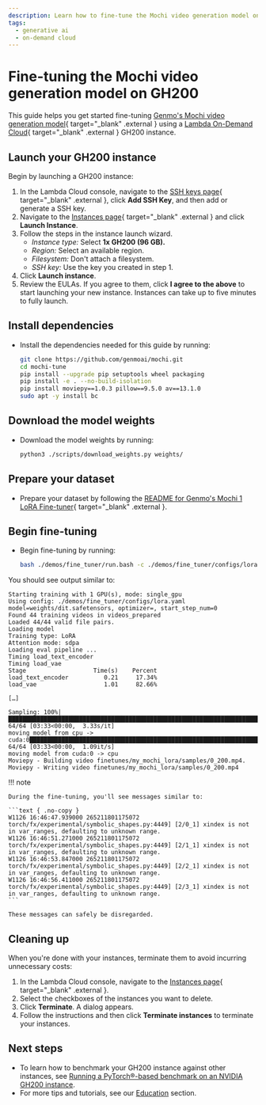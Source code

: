 ```yaml
---
description: Learn how to fine-tune the Mochi video generation model on GH200.
tags:
  - generative ai
  - on-demand cloud
---
```


# Fine-tuning the Mochi video generation model on GH200

This guide helps you get started fine-tuning
[Genmo's Mochi video generation model](https://www.genmo.ai/){ target="_blank" .external }
using a
[Lambda On-Demand Cloud](https://lambdalabs.com/service/gpu-cloud){ target="_blank" .external }
GH200 instance.

## Launch your GH200 instance

Begin by launching a GH200 instance:

1. In the Lambda Cloud console, navigate to the
    [SSH keys page](https://cloud.lambdalabs.com/ssh-keys){ target="_blank" .external },
    click **Add SSH Key**, and then add or generate a SSH key.
1. Navigate to the
    [Instances page](https://cloud.lambdalabs.com/instances){ target="_blank" .external }
    and click **Launch Instance**.
1. Follow the steps in the instance launch wizard.
    -  _Instance type:_ Select **1x GH200 (96 GB).**
    -  _Region:_ Select an available region.
    -  _Filesystem:_ Don't attach a filesystem.
    -  _SSH key:_ Use the key you created in step 1.
1. Click **Launch instance**.
1. Review the EULAs. If you agree to them, click **I agree to the above** to
    start launching your new instance. Instances can take up to five minutes to
    fully launch.

## Install dependencies

- Install the dependencies needed for this guide by running:

    ```bash
    git clone https://github.com/genmoai/mochi.git
    cd mochi-tune
    pip install --upgrade pip setuptools wheel packaging
    pip install -e . --no-build-isolation
    pip install moviepy==1.0.3 pillow==9.5.0 av==13.1.0
    sudo apt -y install bc
    ```

## Download the model weights

- Download the model weights by running:

    ```bash
    python3 ./scripts/download_weights.py weights/
    ```

## Prepare your dataset

- Prepare your dataset by following the
[README for Genmo's Mochi 1 LoRA Fine-tuner](https://github.com/genmoai/mochi/blob/main/demos/fine_tuner/README.md){ target="_blank" .external }.

## Begin fine-tuning

- Begin fine-tuning by running:

    ```bash
    bash ./demos/fine_tuner/run.bash -c ./demos/fine_tuner/configs/lora.yaml -n 1
    ```

You should see output similar to:

```text { .no-copy }
Starting training with 1 GPU(s), mode: single_gpu
Using config: ./demos/fine_tuner/configs/lora.yaml
model=weights/dit.safetensors, optimizer=, start_step_num=0
Found 44 training videos in videos_prepared
Loaded 44/44 valid file pairs.
Loading model
Training type: LoRA
Attention mode: sdpa
Loading eval pipeline ...
Timing load_text_encoder
Timing load_vae
Stage                   Time(s)    Percent
load_text_encoder          0.21     17.34%
load_vae                   1.01     82.66%

[…]

Sampling: 100%|████████████████████████████████████████████████████████████████████████████████████████████████████████████████████████████████████████████████████████████████████████████████████████████████████████████████| 64/64 [03:33<00:00,  3.33s/it]
moving model from cpu -> cuda:0████████████████████████████████████████████████████████████████████████████████████████████████████████████████████████████████████████████████████████████████████████████████████████████████| 64/64 [03:33<00:00,  1.09it/s]
moving model from cuda:0 -> cpu
Moviepy - Building video finetunes/my_mochi_lora/samples/0_200.mp4.
Moviepy - Writing video finetunes/my_mochi_lora/samples/0_200.mp4
```

!!! note

    During the fine-tuning, you'll see messages similar to:

    ```text { .no-copy }
    W1126 16:46:47.939000 265211801175072 torch/fx/experimental/symbolic_shapes.py:4449] [2/0_1] xindex is not in var_ranges, defaulting to unknown range.
    W1126 16:46:51.271000 265211801175072 torch/fx/experimental/symbolic_shapes.py:4449] [2/1_1] xindex is not in var_ranges, defaulting to unknown range.
    W1126 16:46:53.847000 265211801175072 torch/fx/experimental/symbolic_shapes.py:4449] [2/2_1] xindex is not in var_ranges, defaulting to unknown range.
    W1126 16:46:56.411000 265211801175072 torch/fx/experimental/symbolic_shapes.py:4449] [2/3_1] xindex is not in var_ranges, defaulting to unknown range.
    ```

    These messages can safely be disregarded.

## Cleaning up

When you're done with your instances, terminate them to avoid incurring
unnecessary costs:

1. In the Lambda Cloud console, navigate to the
    [Instances page](https://cloud.lambdalabs.com/instances){ target="_blank" .external }.
1. Select the checkboxes of the instances you want to delete.
1. Click **Terminate**. A dialog appears.
1. Follow the instructions and then click **Terminate instances** to
    terminate your instances.

## Next steps

-  To learn how to benchmark your GH200 instance against other instances, see
    [Running a PyTorch®-based benchmark on an NVIDIA GH200 instance](running-benchmark-gh200.md).
-  For more tips and tutorials, see our [Education](../../education/index.md)
    section.

